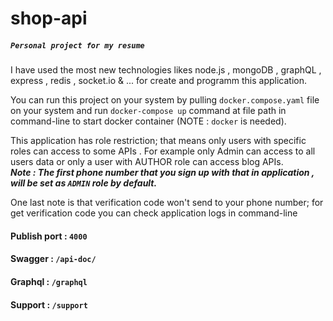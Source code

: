 # shop-api
##### `Personal project for my resume`

I have used the most new technologies likes node.js , mongoDB , graphQL , express , redis , socket.io & ...  for create and programm this application.

You can run this project on your system by pulling `docker.compose.yaml` file on your system and run `docker-compose up` command at file path in command-line to start docker container (NOTE : `docker` is needed).


This application has role restriction; that means only users with specific roles can access to some APIs .
For example only Admin can access to all users data or only a user with AUTHOR role can access blog APIs.
<br/>
***Note : The first phone number that you sign up with that in application , will be set as `ADMIN` role by default.***

One last note is that verification code won't send to your phone number; for get verification code you can check application logs in command-line

#### Publish port : `4000`

#### Swagger : `/api-doc/`
#### Graphql : `/graphql`
#### Support : `/support`

